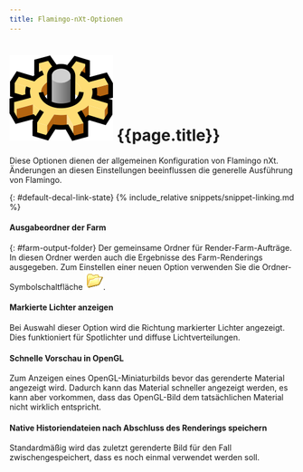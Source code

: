 ```yaml
---
title: Flamingo-nXt-Optionen
---
```



# ![images/options.svg](images/options.svg) {{page.title}}
Diese Optionen dienen der allgemeinen Konfiguration von Flamingo nXt.  Änderungen an diesen Einstellungen beeinflussen die generelle Ausführung von Flamingo.

{: #default-decal-link-state}
{% include_relative snippets/snippet-linking.md %}

#### Ausgabeordner der Farm
{: #farm-output-folder}
Der gemeinsame Ordner für Render-Farm-Aufträge. In diesen Ordner werden auch die Ergebnisse des Farm-Renderings ausgegeben. Zum Einstellen einer neuen Option verwenden Sie die Ordner-Symbolschaltfläche ![images/folderopen32x32.png](images/folderopen32x32.png).

#### Markierte Lichter anzeigen
Bei Auswahl dieser Option wird die Richtung markierter Lichter angezeigt.  Dies funktioniert für Spotlichter und diffuse Lichtverteilungen.

#### Schnelle Vorschau in OpenGL
Zum Anzeigen eines OpenGL-Miniaturbilds bevor das gerenderte Material angezeigt wird.  Dadurch kann das Material schneller angezeigt werden, es kann aber vorkommen, dass das OpenGL-Bild dem tatsächlichen Material nicht wirklich entspricht.

#### Native Historiendateien nach Abschluss des Renderings speichern
Standardmäßig wird das zuletzt gerenderte Bild für den Fall zwischengespeichert, dass es noch einmal verwendet werden soll.